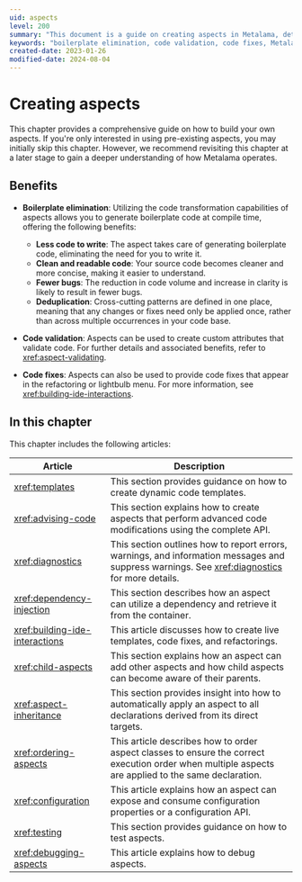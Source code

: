 ```yaml
---
uid: aspects
level: 200
summary: "This document is a guide on creating aspects in Metalama, detailing the benefits of aspects like boilerplate elimination, code validation and fixes, and outlining various aspects-related topics."
keywords: "boilerplate elimination, code validation, code fixes, Metalama, creating aspects, clean code, fewer bugs, custom attributes, dynamic code templates, advanced code modifications"
created-date: 2023-01-26
modified-date: 2024-08-04
---
```


# Creating aspects

This chapter provides a comprehensive guide on how to build your own aspects. If you're only interested in using pre-existing aspects, you may initially skip this chapter. However, we recommend revisiting this chapter at a later stage to gain a deeper understanding of how Metalama operates.

## Benefits

* **Boilerplate elimination**: Utilizing the code transformation capabilities of aspects allows you to generate boilerplate code at compile time, offering the following benefits:

  * **Less code to write**: The aspect takes care of generating boilerplate code, eliminating the need for you to write it.
  * **Clean and readable code**: Your source code becomes cleaner and more concise, making it easier to understand.
  * **Fewer bugs**: The reduction in code volume and increase in clarity is likely to result in fewer bugs.
  * **Deduplication**: Cross-cutting patterns are defined in one place, meaning that any changes or fixes need only be applied once, rather than across multiple occurrences in your code base.

* **Code validation**: Aspects can be used to create custom attributes that validate code. For further details and associated benefits, refer to <xref:aspect-validating>.
* **Code fixes**: Aspects can also be used to provide code fixes that appear in the refactoring or lightbulb menu. For more information, see <xref:building-ide-interactions>.

## In this chapter

This chapter includes the following articles:

| Article                       | Description                                                                                                                                            |
| ----------------------------- | ------------------------------------------------------------------------------------------------------------------------------------------------------ |
| <xref:templates>             | This section provides guidance on how to create dynamic code templates.                                                                                |
| <xref:advising-code>         | This section explains how to create aspects that perform advanced code modifications using the complete API.                                           |
| <xref:diagnostics>           | This section outlines how to report errors, warnings, and information messages and suppress warnings. See <xref:diagnostics> for more details.          |
| <xref:dependency-injection>  | This section describes how an aspect can utilize a dependency and retrieve it from the container.                                                      |
| <xref:building-ide-interactions> | This article discusses how to create live templates, code fixes, and refactorings.                                                                    |
| <xref:child-aspects>         | This section explains how an aspect can add other aspects and how child aspects can become aware of their parents.                                     |
| <xref:aspect-inheritance>    | This section provides insight into how to automatically apply an aspect to all declarations derived from its direct targets.                           |
| <xref:ordering-aspects>      | This article describes how to order aspect classes to ensure the correct execution order when multiple aspects are applied to the same declaration.     |
| <xref:configuration> | This article explains how an aspect can expose and consume configuration properties or a configuration API.                                           |
| <xref:testing>               | This section provides guidance on how to test aspects.                                                                                                 |
| <xref:debugging-aspects>     | This article explains how to debug aspects.                                                                                                            |






